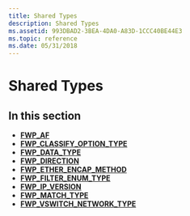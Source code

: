 ```yaml
---
title: Shared Types
description: Shared Types
ms.assetid: 993DBAD2-3BEA-4DA0-A83D-1CCC40BE44E3
ms.topic: reference
ms.date: 05/31/2018
---
```


# Shared Types

## In this section

-   [**FWP\_AF**](/windows/win32/api/fwptypes/ne-fwptypes-fwp_af)
-   [**FWP\_CLASSIFY\_OPTION\_TYPE**](/windows/win32/api/fwptypes/ne-fwptypes-fwp_classify_option_type)
-   [**FWP\_DATA\_TYPE**](/windows/desktop/api/Fwptypes/ne-fwptypes-fwp_data_type)
-   [**FWP\_DIRECTION**](/windows/desktop/api/Fwptypes/ne-fwptypes-fwp_direction)
-   [**FWP\_ETHER\_ENCAP\_METHOD**](/windows/win32/api/fwptypes/ne-fwptypes-fwp_ether_encap_method)
-   [**FWP\_FILTER\_ENUM\_TYPE**](/windows/desktop/api/Fwptypes/ne-fwptypes-fwp_filter_enum_type)
-   [**FWP\_IP\_VERSION**](/windows/desktop/api/Fwptypes/ne-fwptypes-fwp_ip_version)
-   [**FWP\_MATCH\_TYPE**](/windows/desktop/api/Fwptypes/ne-fwptypes-fwp_match_type)
-   [**FWP\_VSWITCH\_NETWORK\_TYPE**](/windows/win32/api/fwptypes/ne-fwptypes-fwp_vswitch_network_type)

 

 




